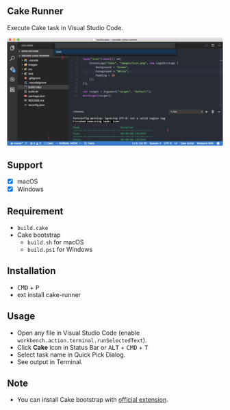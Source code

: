 ## Cake Runner

Execute Cake task in Visual Studio Code.

![](https://github.com/wk-j/vscode-cake-runner/raw/master/images/runner.png)

## Support

- [x] macOS
- [x] Windows

## Requirement

- `build.cake`
- Cake bootstrap 
  - `build.sh` for macOS
  - `build.ps1` for Windows

## Installation

- <kbd>CMD</kbd> + <kbd>P</kbd>
- ext install cake-runner

## Usage

- Open any file in Visual Studio Code (enable `workbench.action.terminal.runSelectedText`).
- Click **Cake** icon in Status Bar or <kbd>ALT</kbd> + <kbd>CMD</kbd> + <kbd>T</kbd>
- Select task name in Quick Pick Dialog.
- See output in Terminal.

## Note

- You can install Cake bootstrap with [official extension](https://marketplace.visualstudio.com/items?itemName=cake-build.cake-vscode).